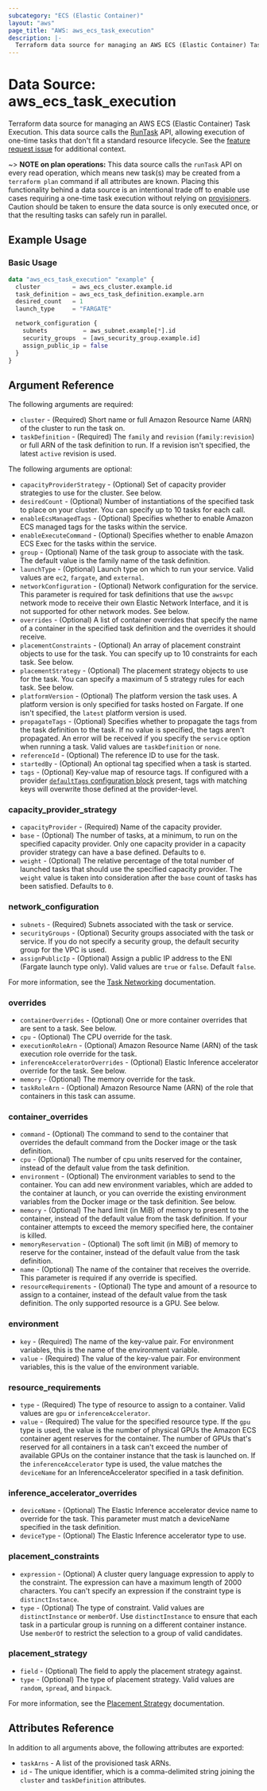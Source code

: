 ```yaml
---
subcategory: "ECS (Elastic Container)"
layout: "aws"
page_title: "AWS: aws_ecs_task_execution"
description: |-
  Terraform data source for managing an AWS ECS (Elastic Container) Task Execution.
---
```


# Data Source: aws_ecs_task_execution

Terraform data source for managing an AWS ECS (Elastic Container) Task Execution. This data source calls the [RunTask](https://docs.aws.amazon.com/AmazonECS/latest/APIReference/API_RunTask.html) API, allowing execution of one-time tasks that don't fit a standard resource lifecycle. See the [feature request issue](https://github.com/hashicorp/terraform-provider-aws/issues/1703) for additional context.

~> **NOTE on plan operations:** This data source calls the `runTask` API on every read operation, which means new task(s) may be created from a `terraform plan` command if all attributes are known. Placing this functionality behind a data source is an intentional trade off to enable use cases requiring a one-time task execution without relying on [provisioners](https://developer.hashicorp.com/terraform/language/resources/provisioners/syntax). Caution should be taken to ensure the data source is only executed once, or that the resulting tasks can safely run in parallel.

## Example Usage

### Basic Usage

```terraform
data "aws_ecs_task_execution" "example" {
  cluster         = aws_ecs_cluster.example.id
  task_definition = aws_ecs_task_definition.example.arn
  desired_count   = 1
  launch_type     = "FARGATE"

  network_configuration {
    subnets          = aws_subnet.example[*].id
    security_groups  = [aws_security_group.example.id]
    assign_public_ip = false
  }
}
```

## Argument Reference

The following arguments are required:

* `cluster` - (Required) Short name or full Amazon Resource Name (ARN) of the cluster to run the task on.
* `taskDefinition` - (Required) The `family` and `revision` (`family:revision`) or full ARN of the task definition to run. If a revision isn't specified, the latest `active` revision is used.

The following arguments are optional:

* `capacityProviderStrategy` - (Optional) Set of capacity provider strategies to use for the cluster. See below.
* `desiredCount` - (Optional) Number of instantiations of the specified task to place on your cluster. You can specify up to 10 tasks for each call.
* `enableEcsManagedTags` - (Optional) Specifies whether to enable Amazon ECS managed tags for the tasks within the service.
* `enableExecuteCommand` - (Optional) Specifies whether to enable Amazon ECS Exec for the tasks within the service.
* `group` - (Optional) Name of the task group to associate with the task. The default value is the family name of the task definition.
* `launchType` - (Optional) Launch type on which to run your service. Valid values are `ec2`, `fargate`, and `external`.
* `networkConfiguration` - (Optional) Network configuration for the service. This parameter is required for task definitions that use the `awsvpc` network mode to receive their own Elastic Network Interface, and it is not supported for other network modes. See below.
* `overrides` - (Optional) A list of container overrides that specify the name of a container in the specified task definition and the overrides it should receive.
* `placementConstraints` - (Optional) An array of placement constraint objects to use for the task. You can specify up to 10 constraints for each task. See below.
* `placementStrategy` - (Optional) The placement strategy objects to use for the task. You can specify a maximum of 5 strategy rules for each task. See below.
* `platformVersion` - (Optional) The platform version the task uses. A platform version is only specified for tasks hosted on Fargate. If one isn't specified, the `latest` platform version is used.
* `propagateTags` - (Optional) Specifies whether to propagate the tags from the task definition to the task. If no value is specified, the tags aren't propagated. An error will be received if you specify the `service` option when running a task. Valid values are `taskDefinition` or `none`.
* `referenceId` - (Optional) The reference ID to use for the task.
* `startedBy` - (Optional) An optional tag specified when a task is started.
* `tags` - (Optional) Key-value map of resource tags. If configured with a provider [`defaultTags` configuration block](https://registry.terraform.io/providers/hashicorp/aws/latest/docs#default_tags-configuration-block) present, tags with matching keys will overwrite those defined at the provider-level.

### capacity_provider_strategy

* `capacityProvider` - (Required) Name of the capacity provider.
* `base` - (Optional) The number of tasks, at a minimum, to run on the specified capacity provider. Only one capacity provider in a capacity provider strategy can have a base defined. Defaults to `0`.
* `weight` - (Optional) The relative percentage of the total number of launched tasks that should use the specified capacity provider. The `weight` value is taken into consideration after the `base` count of tasks has been satisfied. Defaults to `0`.

### network_configuration

* `subnets` - (Required) Subnets associated with the task or service.
* `securityGroups` - (Optional) Security groups associated with the task or service. If you do not specify a security group, the default security group for the VPC is used.
* `assignPublicIp` - (Optional) Assign a public IP address to the ENI (Fargate launch type only). Valid values are `true` or `false`. Default `false`.

For more information, see the [Task Networking](https://docs.aws.amazon.com/AmazonECS/latest/developerguide/task-networking.html) documentation.

### overrides

* `containerOverrides` - (Optional) One or more container overrides that are sent to a task. See below.
* `cpu` - (Optional) The CPU override for the task.
* `executionRoleArn` - (Optional) Amazon Resource Name (ARN) of the task execution role override for the task.
* `inferenceAcceleratorOverrides` - (Optional) Elastic Inference accelerator override for the task. See below.
* `memory` - (Optional) The memory override for the task.
* `taskRoleArn` - (Optional) Amazon Resource Name (ARN) of the role that containers in this task can assume.

### container_overrides

* `command` - (Optional) The command to send to the container that overrides the default command from the Docker image or the task definition.
* `cpu` - (Optional) The number of cpu units reserved for the container, instead of the default value from the task definition.
* `environment` - (Optional) The environment variables to send to the container. You can add new environment variables, which are added to the container at launch, or you can override the existing environment variables from the Docker image or the task definition. See below.
* `memory` - (Optional) The hard limit (in MiB) of memory to present to the container, instead of the default value from the task definition. If your container attempts to exceed the memory specified here, the container is killed.
* `memoryReservation` - (Optional) The soft limit (in MiB) of memory to reserve for the container, instead of the default value from the task definition.
* `name` - (Optional) The name of the container that receives the override. This parameter is required if any override is specified.
* `resourceRequirements` - (Optional) The type and amount of a resource to assign to a container, instead of the default value from the task definition. The only supported resource is a GPU. See below.

### environment

* `key` - (Required) The name of the key-value pair. For environment variables, this is the name of the environment variable.
* `value` - (Required) The value of the key-value pair. For environment variables, this is the value of the environment variable.

### resource_requirements

* `type` - (Required) The type of resource to assign to a container. Valid values are `gpu` or `inferenceAccelerator`.
* `value` - (Required) The value for the specified resource type. If the `gpu` type is used, the value is the number of physical GPUs the Amazon ECS container agent reserves for the container. The number of GPUs that's reserved for all containers in a task can't exceed the number of available GPUs on the container instance that the task is launched on. If the `inferenceAccelerator` type is used, the value matches the `deviceName` for an InferenceAccelerator specified in a task definition.

### inference_accelerator_overrides

* `deviceName` - (Optional) The Elastic Inference accelerator device name to override for the task. This parameter must match a deviceName specified in the task definition.
* `deviceType` - (Optional) The Elastic Inference accelerator type to use.

### placement_constraints

* `expression` - (Optional) A cluster query language expression to apply to the constraint. The expression can have a maximum length of 2000 characters. You can't specify an expression if the constraint type is `distinctInstance`.
* `type` - (Optional) The type of constraint. Valid values are `distinctInstance` or `memberOf`. Use `distinctInstance` to ensure that each task in a particular group is running on a different container instance. Use `memberOf` to restrict the selection to a group of valid candidates.

### placement_strategy

* `field` - (Optional) The field to apply the placement strategy against.
* `type` - (Optional) The type of placement strategy. Valid values are `random`, `spread`, and `binpack`.

For more information, see the [Placement Strategy](https://docs.aws.amazon.com/AmazonECS/latest/APIReference/API_PlacementStrategy.html) documentation.

## Attributes Reference

In addition to all arguments above, the following attributes are exported:

* `taskArns` - A list of the provisioned task ARNs.
* `id` - The unique identifier, which is a comma-delimited string joining the `cluster` and `taskDefinition` attributes.

<!-- cache-key: cdktf-0.17.0-pre.15 input-a379556de178417d02b0ef40de034c1cc5b367a5e44ce82e9347b494597b2a83 -->